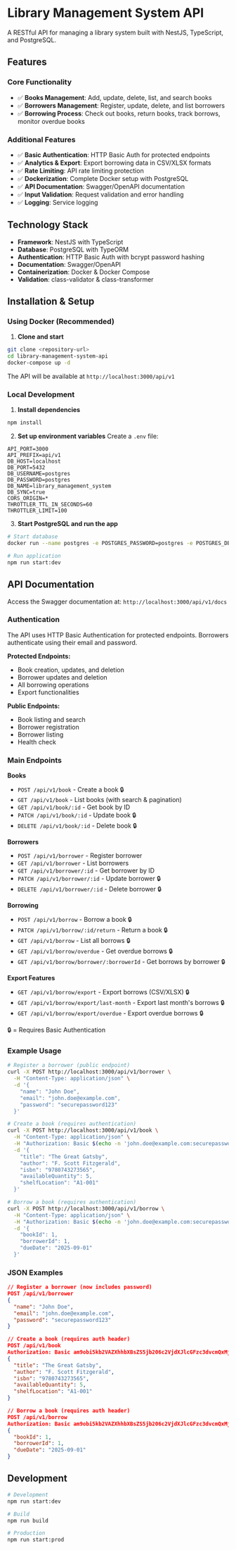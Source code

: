 # Library Management System API

A RESTful API for managing a library system built with NestJS, TypeScript, and PostgreSQL.

## Features

### Core Functionality
- ✅ **Books Management**: Add, update, delete, list, and search books
- ✅ **Borrowers Management**: Register, update, delete, and list borrowers  
- ✅ **Borrowing Process**: Check out books, return books, track borrows, monitor overdue books

### Additional Features
- ✅ **Basic Authentication**: HTTP Basic Auth for protected endpoints
- ✅ **Analytics & Export**: Export borrowing data in CSV/XLSX formats
- ✅ **Rate Limiting**: API rate limiting protection
- ✅ **Dockerization**: Complete Docker setup with PostgreSQL
- ✅ **API Documentation**: Swagger/OpenAPI documentation
- ✅ **Input Validation**: Request validation and error handling
- ✅ **Logging**: Service logging

## Technology Stack

- **Framework**: NestJS with TypeScript
- **Database**: PostgreSQL with TypeORM
- **Authentication**: HTTP Basic Auth with bcrypt password hashing
- **Documentation**: Swagger/OpenAPI
- **Containerization**: Docker & Docker Compose
- **Validation**: class-validator & class-transformer

## Installation & Setup

### Using Docker (Recommended)

1. **Clone and start**
```bash
git clone <repository-url>
cd library-management-system-api
docker-compose up -d
```

The API will be available at `http://localhost:3000/api/v1`

### Local Development

1. **Install dependencies**
```bash
npm install
```

2. **Set up environment variables**
Create a `.env` file:
```env
API_PORT=3000
API_PREFIX=api/v1
DB_HOST=localhost
DB_PORT=5432
DB_USERNAME=postgres
DB_PASSWORD=postgres
DB_NAME=library_management_system
DB_SYNC=true
CORS_ORIGIN=*
THROTTLER_TTL_IN_SECONDS=60
THROTTLER_LIMIT=100
```

3. **Start PostgreSQL and run the app**
```bash
# Start database
docker run --name postgres -e POSTGRES_PASSWORD=postgres -e POSTGRES_DB=library_management_system -p 5432:5432 -d postgres

# Run application
npm run start:dev
```

## API Documentation

Access the Swagger documentation at: `http://localhost:3000/api/v1/docs`

### Authentication

The API uses HTTP Basic Authentication for protected endpoints. Borrowers authenticate using their email and password.

**Protected Endpoints:**
- Book creation, updates, and deletion
- Borrower updates and deletion  
- All borrowing operations
- Export functionalities

**Public Endpoints:**
- Book listing and search
- Borrower registration
- Borrower listing
- Health check

### Main Endpoints

**Books**
- `POST /api/v1/book` - Create a book 🔒
- `GET /api/v1/book` - List books (with search & pagination)
- `GET /api/v1/book/:id` - Get book by ID
- `PATCH /api/v1/book/:id` - Update book 🔒
- `DELETE /api/v1/book/:id` - Delete book 🔒

**Borrowers**
- `POST /api/v1/borrower` - Register borrower
- `GET /api/v1/borrower` - List borrowers
- `GET /api/v1/borrower/:id` - Get borrower by ID
- `PATCH /api/v1/borrower/:id` - Update borrower 🔒
- `DELETE /api/v1/borrower/:id` - Delete borrower 🔒

**Borrowing**
- `POST /api/v1/borrow` - Borrow a book 🔒
- `PATCH /api/v1/borrow/:id/return` - Return a book 🔒
- `GET /api/v1/borrow` - List all borrows 🔒
- `GET /api/v1/borrow/overdue` - Get overdue borrows 🔒
- `GET /api/v1/borrow/borrower/:borrowerId` - Get borrows by borrower 🔒

**Export Features**
- `GET /api/v1/borrow/export` - Export borrows (CSV/XLSX) 🔒
- `GET /api/v1/borrow/export/last-month` - Export last month's borrows 🔒
- `GET /api/v1/borrow/export/overdue` - Export overdue borrows 🔒

🔒 = Requires Basic Authentication

### Example Usage

```bash
# Register a borrower (public endpoint)
curl -X POST http://localhost:3000/api/v1/borrower \
  -H "Content-Type: application/json" \
  -d '{
    "name": "John Doe",
    "email": "john.doe@example.com",
    "password": "securepassword123"
  }'

# Create a book (requires authentication)
curl -X POST http://localhost:3000/api/v1/book \
  -H "Content-Type: application/json" \
  -H "Authorization: Basic $(echo -n 'john.doe@example.com:securepassword123' | base64)" \
  -d '{
    "title": "The Great Gatsby",
    "author": "F. Scott Fitzgerald", 
    "isbn": "9780743273565",
    "availableQuantity": 5,
    "shelfLocation": "A1-001"
  }'

# Borrow a book (requires authentication)
curl -X POST http://localhost:3000/api/v1/borrow \
  -H "Content-Type: application/json" \
  -H "Authorization: Basic $(echo -n 'john.doe@example.com:securepassword123' | base64)" \
  -d '{
    "bookId": 1,
    "borrowerId": 1,
    "dueDate": "2025-09-01"
  }'
```

### JSON Examples

```json
// Register a borrower (now includes password)
POST /api/v1/borrower
{
  "name": "John Doe",
  "email": "john.doe@example.com",
  "password": "securepassword123"
}

// Create a book (requires auth header)
POST /api/v1/book
Authorization: Basic am9obi5kb2VAZXhhbXBsZS5jb206c2VjdXJlcGFzc3dvcmQxMjM=
{
  "title": "The Great Gatsby",
  "author": "F. Scott Fitzgerald", 
  "isbn": "9780743273565",
  "availableQuantity": 5,
  "shelfLocation": "A1-001"
}

// Borrow a book (requires auth header)
POST /api/v1/borrow
Authorization: Basic am9obi5kb2VAZXhhbXBsZS5jb206c2VjdXJlcGFzc3dvcmQxMjM=
{
  "bookId": 1,
  "borrowerId": 1,
  "dueDate": "2025-09-01"
}
```

## Development

```bash
# Development
npm run start:dev

# Build
npm run build

# Production
npm run start:prod
```